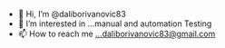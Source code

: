 - 👋 Hi, I’m @daliborivanovic83
- 👀 I’m interested in ...manual and automation Testing
- 📫 How to reach me ...daliborivanovic83@gmail.com

